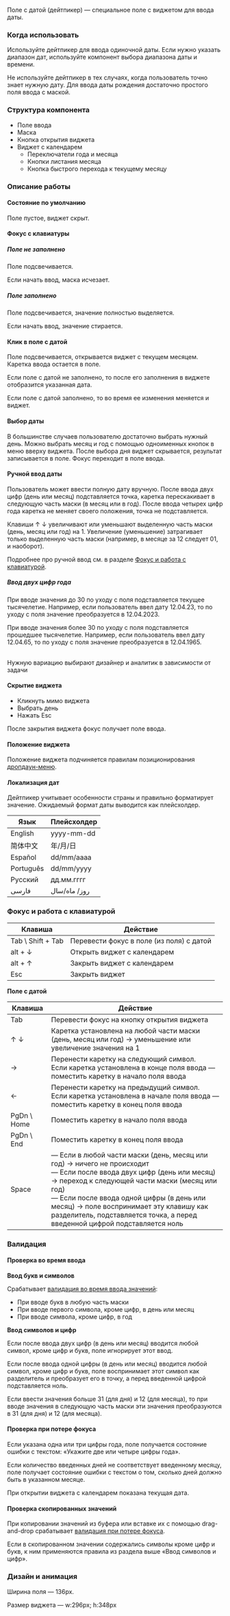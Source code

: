 Поле с датой (дейтпикер) — специальное поле с виджетом для ввода даты.

<!-- example(datepicker-overview) -->

### Когда использовать

Используйте дейтпикер для ввода одиночной даты. Если нужно указать диапазон дат, используйте компонент выбора диапазона даты и времени.

Не используйте дейтпикер в тех случаях, когда пользователь точно знает нужную дату. Для ввода даты рождения достаточно простого поля ввода с маской.

### Структура компонента

- Поле ввода
- Маска
- Кнопка открытия виджета
- Виджет с календарем
  - Переключатели года и месяца
  - Кнопки листания месяца
  - Кнопка быстрого перехода к текущему месяцу

<!-- example(datepicker-overview) -->

### Описание работы

#### Состояние по умолчанию

Поле пустое, виджет скрыт.

<!-- example(datepicker-overview) -->

#### Фокус с клавиатуры

##### Поле не заполнено

Поле подсвечивается.

Если начать ввод, маска исчезает.

<!-- example(datepicker-overview) -->

##### Поле заполнено

Поле подсвечивается, значение полностью выделяется.

Если начать ввод, значение стирается.

<!-- example(datepicker-not-empty) -->

#### Клик в поле с датой

Поле подсвечивается, открывается виджет с текущем месяцем. Каретка ввода остается в поле.

Если поле с датой не заполнено, то после его заполнения в виджете отобразится указанная дата.

Если поле с датой заполнено, то во время ее изменения меняется и виджет.

<!-- example(datepicker-not-empty) -->

#### Выбор даты

В большинстве случаев пользователю достаточно выбрать нужный день. Можно выбрать месяц и год с помощью одноименных кнопок в меню вверху виджета. После выбора дня виджет скрывается, результат записывается в поле. Фокус переходит в поле ввода.

<!-- example(datepicker-overview) -->

#### Ручной ввод даты

Пользователь может ввести полную дату вручную. После ввода двух цифр (день или месяц) подставляется точка, каретка перескакивает в следующую часть маски (в месяц или в год). После ввода четырех цифр года каретка не меняет своего положения, точка не подставляется.

Клавиши ↑ ↓ увеличивают или уменьшают выделенную часть маски (день, месяц или год) на 1. Увеличение (уменьшение) затрагивает только выделенную часть маски (например, в месяце за 12 следует 01, и наоборот).

Подробнее про ручной ввод см. в разделе [Фокус и работа с клавиатурой](/components/datepicker/overview#фокус-и-работа-с-клавиатурой).

##### Ввод двух цифр года

При вводе значения до 30 по уходу с поля подставляется текущее тысячелетие. Например, если пользователь ввел дату 12.04.23, то по уходу с поля значение преобразуется в 12.04.2023.

При вводе значения более 30 по уходу с поля подставляется прошедшее тысячелетие. Например, если пользователь ввел дату 12.04.65, то по уходу с поля значение преобразуется в 12.04.1965.

<br>
<div class="kbq-alert kbq-alert_warning">
    <i class="mc kbq-icon kbq-error_16 kbq-alert__icon"></i>
    Нужную вариацию выбирают дизайнер и аналитик в зависимости от задачи
</div>

#### Скрытие виджета

- Кликнуть мимо виджета
- Выбрать день
- Нажать Esc

После закрытия виджета фокус получает поле ввода.

#### Положение виджета

Положение виджета подчиняется правилам позиционирования [дропдаун-меню](/components/dropdown/overview).

#### Локализация дат

Дейтпикер учитывает особенности страны и правильно форматирует значение. Ожидаемый формат даты выводится как плейсхолдер.

| Язык  | Плейсхолдер  |
|---|---|
| English  | yyyy-mm-dd  |
| 简体中文  | 年/月/日  |
| Español  | dd/mm/aaaa  |
| Português  | dd/mm/yyyy  |
| Русский  | дд.мм.гггг  |
| فارسی    | روز/ ماه/سال  |

<!-- example(datepicker-language) -->

### Фокус и работа с клавиатурой


| Клавиша                                                                                                                       | Действие |
|-------------------------------------------------------------------------------------------------------------------------------|-------------------------------------------------------------------------------------------------------------------------------------------------------------------------------------------|
| <span class="hot-key-button">Tab</span> \ <span class="hot-key-button">Shift</span> + <span class="hot-key-button">Tab</span> | Перевести фокус в поле (из поля) с датой|
| <span class="hot-key-button">alt</span> + <span class="hot-key-button">↓</span>                                               | Открыть виджет с календарем |
| <span class="hot-key-button">alt</span> + <span class="hot-key-button">↑</span>                                               | Закрыть виджет с календарем |
| <span class="hot-key-button">Esc</span>                                                                                       | Закрыть виджет |

**Поле с датой**

| Клавиша                                                                            | Действие |
|------------------------------------------------------------------------------------|-------------------------------------------------------------------------------------------------------------------------------------------------------------------------------------------|
| <span class="hot-key-button">Tab</span>                                            | Перевести фокус на кнопку открытия виджета |
| <span class="hot-key-button">↑</span> <span class="hot-key-button">↓</span>        | Каретка установлена на любой части маски (день, месяц или год) → уменьшение или увеличение значения на 1 |
| <span class="hot-key-button">→</span>                                              | Перенести каретку на следующий символ.<br>Если каретка установлена в конце поля ввода — поместить каретку в начало поля ввода |
| <span class="hot-key-button">←</span>                                              | Перенести каретку на предыдущий символ.<br>Если каретка установлена в начале поля ввода — поместить каретку в конец поля ввода |
| <span class="hot-key-button">PgDn</span> \ <span class="hot-key-button">Home</span> | Поместить каретку в начало поля ввода |
| <span class="hot-key-button">PgDn</span> \ <span class="hot-key-button">End</span> | Поместить каретку в конец поля ввода |
| <span class="hot-key-button">Space</span>                                          | — Если в любой части маски (день, месяц или год) → ничего не происходит<br>— Если после ввода двух цифр (день или месяц) → переход к следующей части маски (месяц или год)<br>— Если после ввода одной цифры (в день или месяц) → поле воспринимает эту клавишу как разделитель, подставляется точка, а перед введенной цифрой подставляется ноль |

### Валидация

#### Проверка во время ввода

**Ввод букв и символов**

Срабатывает [валидация во время ввода значений](/components/validation/overview#во-время-ввода-значения):

- При вводе букв в любую часть маски
- При вводе первого символа, кроме цифр, в день или месяц
- При вводе символа, кроме цифр, в год

<!-- example(datepicker-overview) -->

**Ввод символов и цифр**

Если после ввода двух цифр (в день или месяц) вводится любой символ, кроме цифр и букв, поле игнорирует этот ввод.

Если после ввода одной цифры (в день или месяц) вводится любой символ, кроме цифр и букв, поле воспринимает этот символ как разделитель и преобразует его в точку, а перед введенной цифрой подставляется ноль.

Если ввести значения больше 31 (для дня) и 12 (для месяца), то при вводе значения в следующую часть маски эти значения преобразуются в 31 (для дня) и 12 (для месяца).

<!-- example(datepicker-overview) -->

#### Проверка при потере фокуса

Если указана одна или три цифры года, поле получается состояние ошибки с текстом: «Укажите две или четыре цифры года».

Если количество введенных дней не соответствует введенному месяцу, поле получает состояние ошибки с текстом о том, сколько дней должно быть в указанном месяце.

При открытии виджета с календарем показана текущая дата.

<!-- example(datepicker-overview) -->

#### Проверка скопированных значений

При копировании значений из буфера или вставке их с помощью drag-and-drop срабатывает [валидация при потере фокуса](/components/validation/overview#по-уходу-с-поля-(по-потере-фокуса)).

Если в скопированном значении содержались символы кроме цифр и букв, к ним применяются правила из раздела выше «Ввод символов и цифр».

<!-- example(datepicker-overview) -->

### Дизайн и анимация

Ширина поля — 136px.

Размер виджета — w:296px; h:348px
